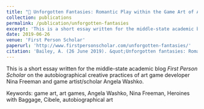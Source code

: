 ```yaml
---
title: "💖 Unforgotten Fantasies: Romantic Play within the Game Art of Angela Washko and Nina Freeman"
collection: publications
permalink: /publication/unforgotten-fantasies
excerpt: 'This is a short essay written for the middle-state academic blog <i>First Person Scholar</i> on the autobiographical creative practices of art game developer Nina Freeman and game artist/scholar Angela Washko.'
date: 2019-06-26
venue: 'First Person Scholar'
paperurl: 'http://www.firstpersonscholar.com/unforgotten-fantasies/'
citation: 'Bailey, A. (26 June 2019). &quot;Unforgotten fantasies: Romantic play within the game art of Angela Washko and Nina Freeman,&quot; <i>First Person Scholar</i>. The University of Waterloo.'
---
```


This is a short essay written for the middle-state academic blog <i>First Person Scholar</i> on the autobiographical creative practices of art game developer Nina Freeman and game artist/scholar Angela Washko.

Keywords: game art, art games, Angela Washko, Nina Freeman, Heroines with Baggage, Cibele, autobiographical art
